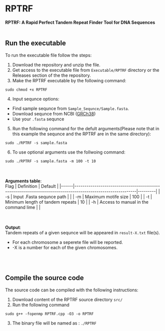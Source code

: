 # RPTRF
**RPTRF: A Rapid Perfect Tandem Repeat Finder Tool for DNA Sequences**
<br><br>
## Run the executable
To run the executable file follow the steps:

1. Download the repository and unzip the file.  
2. Get access to the executable file from `Executable/RPTRF` directory or the Releases section of the the repository.
3. Make the RPTRF executable by the following command:
```
sudo chmod +x RPTRF
```
4. Input sequnce options: 
* Find sample sequnce from `Sample_Sequnce/Sample.fasta`.
* Download sequnce from NCBI ([GRCh38](https://www.ncbi.nlm.nih.gov/assembly/GCF_000001405.26/))
* Use your `.fasta` sequnce 
5. Run the following command for the defult arguments(Please note that in this example the sequnce and the RPTRF are in the same directory):
```
sudo ./RPTRF -s sample.fasta
```
6. To use optional arguments use the follwoing command:

```
sudo ./RPTRF -s sample.fasta -m 100 -t 10
```

<br><br>
**Arguments table**:
<br>
 Flag | Definition                                                                                                  | Default |
|------|-------------------------------------------------------------------------------------------------------------|---------|
|  -s  | Input .Fasta sequnce path                                                                            |        |
|  -m  | Maximum motife size    	                                                                                  |    100    |
|  -t  | Minimum length of tandem repeats  	                                                                                    |   10   |
|  -h  | Access to manual in the command lime	                                                                          |       |

<br><br>
**Output**:
<br>
Tandem repeats of a given sequnce will be appeared in ``result-X.txt`` file(s).
<br>
* For each chromosome a seperete file will be reported.
* -X is a number for each of the given chromosomes.

<br><br>
## Compile the source code

The source code can be compiled with the following instructions:

1. Download content of the RPTRF source directory `src/`
2. Run the following command
```
sudo g++ -fopenmp RPTRF.cpp -O3 -o RPTRF
```
3. The binary file will be named as : `./RPTRF` 

<br><br><br><br>





